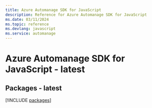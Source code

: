 ```yaml
---
title: Azure Automanage SDK for JavaScript
description: Reference for Azure Automanage SDK for JavaScript
ms.date: 03/11/2024
ms.topic: reference
ms.devlang: javascript
ms.service: automanage
---
```

# Azure Automanage SDK for JavaScript - latest
## Packages - latest
[!INCLUDE [packages](automanage-index.md)]